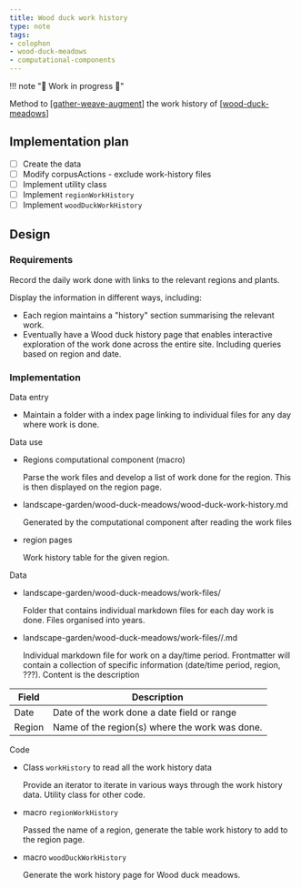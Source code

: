 ```yaml
---
title: Wood duck work history
type: note
tags:
- colophon
- wood-duck-meadows
- computational-components
---
```


!!! note "🚧  Work in progress 🚧"

Method to [[gather-weave-augment]] the work history of [[wood-duck-meadows]]

## Implementation plan

- [ ] Create the data
- [ ] Modify corpusActions - exclude work-history files
- [ ] Implement utility class
- [ ] Implement `regionWorkHistory`
- [ ] Implement `woodDuckWorkHistory`

## Design

### Requirements

Record the daily work done with links to the relevant regions and plants.

Display the information in different ways, including:

- Each region maintains a "history" section summarising the relevant work.
- Eventually have a Wood duck history page that enables interactive exploration of the work done across the entire site. Including queries based on region and date.

### Implementation

Data entry

- Maintain a folder with a index page linking to individual files for any day where work is done.

Data use

- Regions computational component (macro)

    Parse the work files and develop a list of work done for the region. This is then displayed on the region page.

- landscape-garden/wood-duck-meadows/wood-duck-work-history.md

    Generated by the computational component after reading the work files

- region pages

    Work history table for the given region.



Data

- landscape-garden/wood-duck-meadows/work-files/

    Folder that contains individual markdown files for each day work is done. Files organised into years.

- landscape-garden/wood-duck-meadows/work-files/<yyyy>/<filename>.md

    Individual markdown file for work on a day/time period. Frontmatter will contain a collection of specific information (date/time period, region, ???). Content is the description 


| Field | Description |
| --- | --- |
| Date | Date of the work done a date field or range |
| Region | Name of the region(s) where the work was done. |

Code

- Class `workHistory` to read all the work history data

    Provide an iterator to iterate in various ways through the work history data. Utility class for other code.

- macro `regionWorkHistory`

    Passed the name of a region, generate the table work history to add to the region page.

- macro `woodDuckWorkHistory`

    Generate the work history page for Wood duck meadows. 







[//begin]: # "Autogenerated link references for markdown compatibility"
[gather-weave-augment]: ../sense/CASA/gwa/gather-weave-augment "Gather, Weave, Augment"
[wood-duck-meadows]: ../sense/landscape-garden/wood-duck-meadows "Wood duck meadows"
[//end]: # "Autogenerated link references"